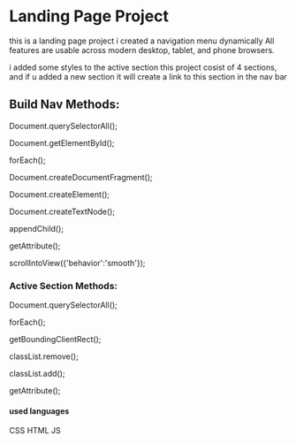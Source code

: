 # Landing Page Project
this is a landing page project 
i created a navigation menu dynamically 
All features are usable across modern desktop, tablet, and phone browsers.

i added some styles to the active section
this project cosist of 4 sections, and if u added a new section it will create a link to this section in the nav bar

## Build Nav Methods:
 Document.querySelectorAll();

 Document.getElementById();

 forEach();

 Document.createDocumentFragment();

 Document.createElement();

 Document.createTextNode();

 appendChild();

 getAttribute();

 scrollIntoView({'behavior':'smooth'});
### Active Section Methods:
 Document.querySelectorAll();

 forEach();

 getBoundingClientRect();

 classList.remove();

 classList.add();

 getAttribute();

#### used languages 
   CSS
   HTML
   JS
